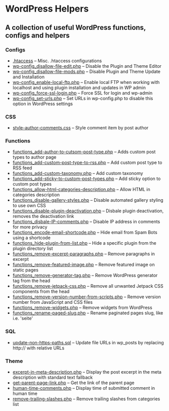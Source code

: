 # WordPress Helpers
## A collection of useful WordPress functions, configs and helpers

### Configs
* [.htaccess](config/.htaccess) – Misc. .htaccess configurations
* [wp-config_disallow-file-edit.php](config/wp-config_disallow-file-edit.php) – Disable the Plugin and Theme Editor
* [wp-config_disallow-file-mods.php](config/wp-config_disallow-file-mods.php) – Disable Plugin and Theme Update and Installation
* [wp-config_enable-local-ftp.php](config/wp-config_enable-local-ftp.php) – Enable local FTP when working with localhost and using plugin installation and updates in WP admin
* [wp-config_force-ssl-login.php](config/wp-config_force-ssl-login.php) – Force SSL for login and wp-admin
* [wp-config_set-urls.php](config/wp-config_set-urls.php) – Set URLs in wp-config.php to disable this option in WordPress settings

### CSS
* [style-author-comments.css](css/style-author-comments.css) – Style comment item by post author

### Functions
* [functions_add-author-to-cutsom-post-type.php](functions/functions_add-author-to-cutsom-post-type.php) – Adds custom post types to author page
* [functions_add-custom-post-type-to-rss.php](functions/functions_add-custom-post-type-to-rss.php) – Add custom post type to RSS feed
* [functions_add-custom-taxonomy.php](functions/functions_add-custom-taxonomy.php) – Add custom taxonomy
* [functions_add-sticky-to-custom-post-types.php](functions/functions_add-sticky-to-custom-post-types.php) – Add sticky option to custom post types
* [functions_allow-html-categories-description.php](functions/functions_allow-html-categories-description.php) – Allow HTML in categories description
* [functions_disable-gallery-styles.php](functions/functions_disable-gallery-styles.php) – Disable automated gallery styling to use own CSS
* [functions_disable-plugin-deactivation.php](functions/functions_disable-plugin-deactivation.php) – Disbale plugin deactivation, removes the deactivation link
* [functions_disbale-IP-comments.php](functions/functions_disbale-IP-comments.php) – Disable IP address in comments for more privacy
* [functions_encode-email-shortcode.php](functions/functions_encode-email-shortcode.php) – Hide email from Spam Bots using a shortcode
* [functions_hide-plugin-from-list.php](functions/functions_hide-plugin-from-list.php) – Hide a specific plugin from the plugin directory list
* [functions_remove-excerpt-paragraphs.php](functions/functions_remove-excerpt-paragraphs.php) – Remove paragraphs in excerpt
* [functions_remove-featured-image.php](functions/functions_remove-featured-image.php) – Remove featured image on static pages
* [functions_remove-generator-tag.php](functions/functions_remove-generator-tag.php) – Remove WordPress generator tag from the head
* [functions_remove-jetpack-css.php](functions/functions_remove-jetpack-css.php) – Remove all unwanted Jetpack CSS components from the head
* [functions_remove-version-number-from-scripts.php](functions/functions_remove-version-number-from-scripts.php) – Remove version number from JavaScript and CSS files
* [functions_remove-widgets.php](functions/functions_remove-widgets.php) – Remove widgets from WordPress
* [functions_rename-paged-slug.php](functions/functions_rename-paged-slug.php) – Rename paginated pages slug, like i.e. 'seite'

### SQL
* [update-non-https-paths.sql](sql/update-non-https-paths.sql) – Update file URLs in wp_posts by replacing http:// with relative URLs

### Theme
* [excerpt-in-meta-description.php](theme/excerpt-in-meta-description.php) – Display the post excerpt in the meta description with standard text fallback
* [get-parent-page-link.php](theme/get-parent-page-link.php) – Get the link of the parent page
* [human-time-comments.php](theme/human-time-comments.php) – Display time of submitted comment in human time
* [remove-trailing-slashes.php](theme/remove-trailing-slashes.php) – Remove trailing slashes from categories list


